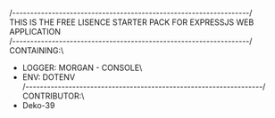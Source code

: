 /------------------------------------------------------------------/\
THIS IS THE FREE LISENCE STARTER PACK FOR EXPRESSJS WEB APPLICATION\
/------------------------------------------------------------------/\
CONTAINING:\
- LOGGER: MORGAN - CONSOLE\
- ENV: DOTENV\
/------------------------------------------------------------------/\
CONTRIBUTOR:\
- Deko-39
